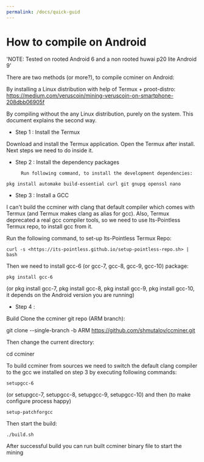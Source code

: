 ```yaml
---
permalink: /docs/quick-guid
---
```


# How to compile on Android

'NOTE: Tested on rooted Android 6
      and a non rooted huwai p20 lite Android 9'

There are two methods (or more?), to compile ccminer on Android:

By installing a Linux distribution with help of Termux + proot-distro: <https://medium.com/veruscoin/mining-veruscoin-on-smartphone-208dbb06905f>

By compiling without the any Linux distribution, purely on the system.
This document explains the second way.

- Step 1 :  Install the Termux

Download and install the Termux application. Open the Termux after install. Next steps we need to do inside it.

- Step 2 :  Install the dependency packages

        Run following command, to install the development dependencies:

```pkg install automake build-essential curl git gnupg openssl nano```

- Step 3 : Install a GCC

I can't build the ccminer with clang that default compiler which comes with Termux (and Termux makes clang as alias for gcc). Also,
Termux deprecated a real gcc compiler tools,
so we need to use Its-Pointless Termux repo, to install gcc from it.

Run the following command, to set-up Its-Pointless Termux Repo:

```curl -s <https://its-pointless.github.io/setup-pointless-repo.sh> | bash```

Then we need to install gcc-6 (or gcc-7, gcc-8, gcc-9, gcc-10) package:

```pkg install gcc-6```

(or pkg install gcc-7, pkg install gcc-8, pkg install gcc-9, pkg install gcc-10, it depends on the Android version you are running)

- Step 4 :

Build Clone the ccminer git repo (ARM branch):

git clone --single-branch -b ARM <https://github.com/shmutalov/ccminer.git>

Then change the current directory:

cd ccminer

To build ccminer from sources we need to switch the default clang compiler to the gcc we installed on step 3 by 
executing following commands:

```setupgcc-6```

(or setupgcc-7, setupgcc-8, setupgcc-9, setupgcc-10)
and then (to make configure process happy)

```setup-patchforgcc```

Then start the build:

```./build.sh```

After successful build you can run built ccminer binary file to start the mining
